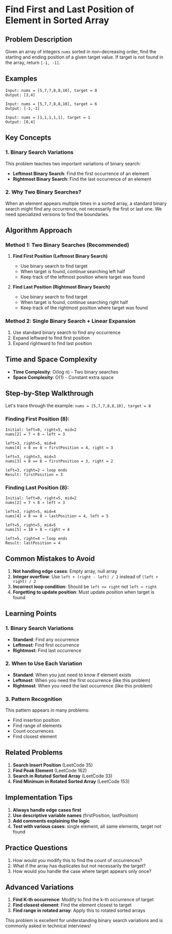 # Find First and Last Position of Element in Sorted Array

## Problem Description

Given an array of integers `nums` sorted in non-decreasing order, find the starting and ending position of a given
target value. If target is not found in the array, return `[-1, -1]`.

## Examples

```
Input: nums = [5,7,7,8,8,10], target = 8
Output: [3,4]

Input: nums = [5,7,7,8,8,10], target = 6
Output: [-1,-1]

Input: nums = [1,1,1,1,1], target = 1
Output: [0,4]
```

## Key Concepts

### 1. Binary Search Variations

This problem teaches two important variations of binary search:

- **Leftmost Binary Search**: Find the first occurrence of an element
- **Rightmost Binary Search**: Find the last occurrence of an element

### 2. Why Two Binary Searches?

When an element appears multiple times in a sorted array, a standard binary search might find any occurrence, not
necessarily the first or last one. We need specialized versions to find the boundaries.

## Algorithm Approach

### Method 1: Two Binary Searches (Recommended)

1. **Find First Position (Leftmost Binary Search)**

    - Use binary search to find target
    - When target is found, continue searching left half
    - Keep track of the leftmost position where target was found

2. **Find Last Position (Rightmost Binary Search)**
    - Use binary search to find target
    - When target is found, continue searching right half
    - Keep track of the rightmost position where target was found

### Method 2: Single Binary Search + Linear Expansion

1. Use standard binary search to find any occurrence
2. Expand leftward to find first position
3. Expand rightward to find last position

## Time and Space Complexity

- **Time Complexity**: O(log n) - Two binary searches
- **Space Complexity**: O(1) - Constant extra space

## Step-by-Step Walkthrough

Let's trace through the example: `nums = [5,7,7,8,8,10], target = 8`

### Finding First Position (8):

```
Initial: left=0, right=5, mid=2
nums[2] = 7 < 8 → left = 3

left=3, right=5, mid=4
nums[4] = 8 == 8 → firstPosition = 4, right = 3

left=3, right=3, mid=3
nums[3] = 8 == 8 → firstPosition = 3, right = 2

left=3, right=2 → loop ends
Result: firstPosition = 3
```

### Finding Last Position (8):

```
Initial: left=0, right=5, mid=2
nums[2] = 7 < 8 → left = 3

left=3, right=5, mid=4
nums[4] = 8 == 8 → lastPosition = 4, left = 5

left=5, right=5, mid=5
nums[5] = 10 > 8 → right = 4

left=5, right=4 → loop ends
Result: lastPosition = 4
```

## Common Mistakes to Avoid

1. **Not handling edge cases**: Empty array, null array
2. **Integer overflow**: Use `left + (right - left) / 2` instead of `(left + right) / 2`
3. **Incorrect loop condition**: Should be `left <= right` not `left < right`
4. **Forgetting to update position**: Must update position when target is found

## Learning Points

### 1. Binary Search Variations

- **Standard**: Find any occurrence
- **Leftmost**: Find first occurrence
- **Rightmost**: Find last occurrence

### 2. When to Use Each Variation

- **Standard**: When you just need to know if element exists
- **Leftmost**: When you need the first occurrence (like this problem)
- **Rightmost**: When you need the last occurrence (like this problem)

### 3. Pattern Recognition

This pattern appears in many problems:

- Find insertion position
- Find range of elements
- Count occurrences
- Find closest element

## Related Problems

1. **Search Insert Position** (LeetCode 35)
2. **Find Peak Element** (LeetCode 162)
3. **Search in Rotated Sorted Array** (LeetCode 33)
4. **Find Minimum in Rotated Sorted Array** (LeetCode 153)

## Implementation Tips

1. **Always handle edge cases first**
2. **Use descriptive variable names** (firstPosition, lastPosition)
3. **Add comments explaining the logic**
4. **Test with various cases**: single element, all same elements, target not found

## Practice Questions

1. How would you modify this to find the count of occurrences?
2. What if the array has duplicates but not necessarily the target?
3. How would you handle the case where target appears only once?

## Advanced Variations

1. **Find K-th occurrence**: Modify to find the k-th occurrence of target
2. **Find closest element**: Find the element closest to target
3. **Find range in rotated array**: Apply this to rotated sorted arrays

This problem is excellent for understanding binary search variations and is commonly asked in technical interviews!
